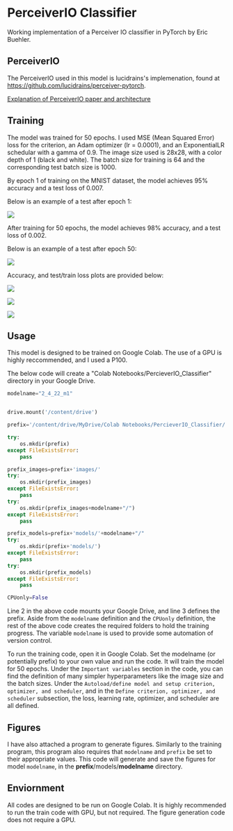 # PerceiverIO Classifier

Working implementation of a Perceiver IO classifier in PyTorch by Eric Buehler.

## PerceiverIO
The PerceiverIO used in this model is lucidrains's implemenation, found at https://github.com/lucidrains/perceiver-pytorch.

[Explanation of PerceiverIO paper and architecture](https://www.youtube.com/watch?v=P_xeshTnPZg)
## Training
The model was trained for 50 epochs. I used MSE (Mean Squared Error) loss for the criterion, an Adam optimizer (lr = 0.0001), and an ExponentialLR schedular with a gamma of 0.9.
The image size used is 28x28, with a color depth of 1 (black and white). The batch size for training is 64 and the corresponding test batch size is 1000.

By epoch 1 of training on the MNIST dataset, the model achieves 95% accuracy and a test loss of 0.007.

Below is an example of a test after epoch 1:

![](images/image_epoch_0.png)

After training for 50 epochs, the model achieves 98% accuracy, and a test loss of 0.002.

Below is an example of a test after epoch 50:

![](images/image_epoch_49.png)

Accuracy, and test/train loss plots are provided below:

![](images/train_loss.png)

![](images/test_loss.png)

![](images/accuracy.png)

## Usage
This model is designed to be trained on Google Colab. The use of a GPU is highly reccommended, and I used a P100.

The below code will create a "Colab Notebooks/PercieverIO_Classifier" directory in your Google Drive. 
```python
modelname="2_4_22_m1"


drive.mount('/content/drive')

prefix='/content/drive/MyDrive/Colab Notebooks/PercieverIO_Classifier/'

try:
    os.mkdir(prefix)
except FileExistsError:
    pass

prefix_images=prefix+'images/'
try:
    os.mkdir(prefix_images)
except FileExistsError:
    pass
try:
    os.mkdir(prefix_images+modelname+"/")
except FileExistsError:
    pass

prefix_models=prefix+'models/'+modelname+"/"
try:
    os.mkdir(prefix+'models/')
except FileExistsError:
    pass
try:
    os.mkdir(prefix_models)
except FileExistsError:
    pass

CPUonly=False
```

Line 2 in the above code mounts your Google Drive, and line 3 defines the prefix. Aside from the ```modelname``` definition and the ```CPUonly``` definition, the rest of the above code creates the required folders to hold the training progress.
The variable ```modelname``` is used to provide some automation of version control.

To run the training  code, open it in Google Colab. Set the modelname (or potentially prefix) to your own value and run the code. It will train the model for 50 epochs. Under the ```Important variables``` section in the code, you can find the definition of many simpler hyperparameters like the image size and the batch sizes. Under the ```Autoload/define model and setup criterion, optimizer, and scheduler```, and in the ```Define criterion, optimizer, and scheduler``` subsection, the loss, learning rate, optimizer, and scheduler are all defined.

## Figures 
I have also attached a program to generate figures. Similarly to the training program, this program also requires that ```modelname``` and ```prefix``` be set to their appropriate values. This code will generate and save the figures for model ```modelname```, in the **prefix**/models/**modelname** directory.

## Enviornment
All codes are designed to be run on Google Colab. It is highly recommended to run the train code with GPU, but not required. The figure generation code does not require a GPU.


